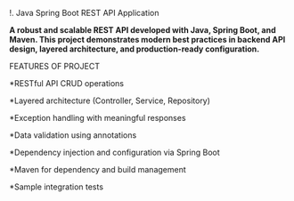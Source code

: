 !. Java Spring Boot REST API Application

**A robust and scalable REST API developed with Java, Spring Boot, and Maven. This project demonstrates modern best practices in backend API design, layered architecture, and production-ready configuration.**

FEATURES OF PROJECT

*RESTful API CRUD operations

*Layered architecture (Controller, Service, Repository)

*Exception handling with meaningful responses

*Data validation using annotations

*Dependency injection and configuration via Spring Boot

*Maven for dependency and build management

*Sample integration tests
